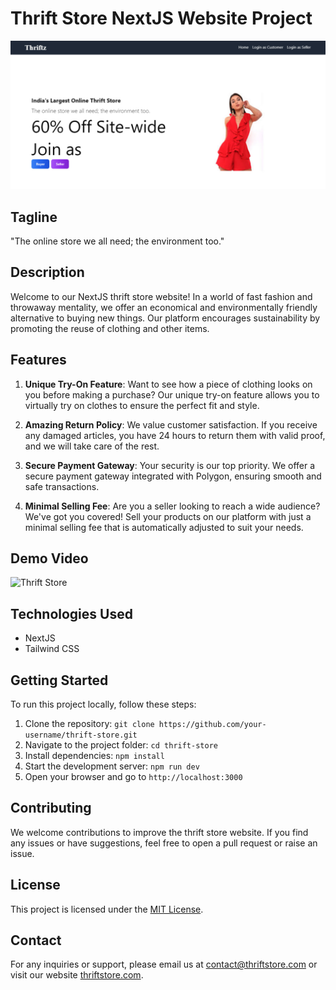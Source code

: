 # Thrift Store NextJS Website Project

![Thrift Store](thumbnail.jpg)

## Tagline

"The online store we all need; the environment too."

## Description

Welcome to our NextJS thrift store website! In a world of fast fashion and throwaway mentality, we offer an economical and environmentally friendly alternative to buying new things. Our platform encourages sustainability by promoting the reuse of clothing and other items.

## Features

1. **Unique Try-On Feature**: Want to see how a piece of clothing looks on you before making a purchase? Our unique try-on feature allows you to virtually try on clothes to ensure the perfect fit and style.

2. **Amazing Return Policy**: We value customer satisfaction. If you receive any damaged articles, you have 24 hours to return them with valid proof, and we will take care of the rest.

3. **Secure Payment Gateway**: Your security is our top priority. We offer a secure payment gateway integrated with Polygon, ensuring smooth and safe transactions.

4. **Minimal Selling Fee**: Are you a seller looking to reach a wide audience? We've got you covered! Sell your products on our platform with just a minimal selling fee that is automatically adjusted to suit your needs.

## Demo Video

![Thrift Store](demo.gif)

## Technologies Used

- NextJS
- Tailwind CSS

## Getting Started

To run this project locally, follow these steps:

1. Clone the repository: `git clone https://github.com/your-username/thrift-store.git`
2. Navigate to the project folder: `cd thrift-store`
3. Install dependencies: `npm install`
4. Start the development server: `npm run dev`
5. Open your browser and go to `http://localhost:3000`

## Contributing

We welcome contributions to improve the thrift store website. If you find any issues or have suggestions, feel free to open a pull request or raise an issue.

## License

This project is licensed under the [MIT License](LICENSE).

## Contact

For any inquiries or support, please email us at contact@thriftstore.com or visit our website [thriftstore.com](https://www.thriftstore.com).